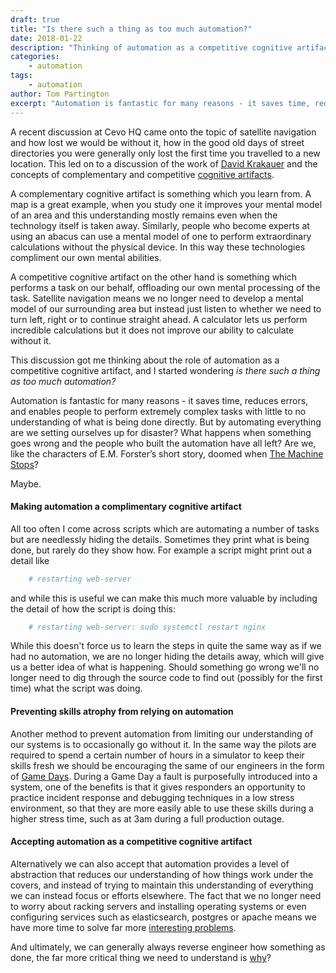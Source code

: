 ```yaml
---
draft: true
title: "Is there such a thing as too much automation?"
date: 2018-01-22
description: "Thinking of automation as a competitive cognitive artifact, and on ways to minimise the associated risks"
categories:
    - automation
tags:
    - automation
author: Tom Partington
excerpt: "Automation is fantastic for many reasons - it saves time, reduces errors, and enables people to perform extremely complex tasks with little to no understanding of what is being done directly. But by automating everything are we setting ourselves up for disaster? What happens when something goes wrong and the people who built the automation have all left?"
---
```

A recent discussion at Cevo HQ came onto the topic of satellite navigation and how lost we would be without it, how in the good old days of street directories you were generally only lost the first time you travelled to a new location. This led on to a discussion of the work of [David Krakauer](https://www.santafe.edu/people/profile/david-krakauer) and the concepts of complementary and competitive [cognitive artifacts](http://nautil.us/blog/will-ai-harm-us-better-to-ask-how-well-reckon-with-our-hybrid-nature).

A complementary cognitive artifact is something which you learn from. A map is a great example, when you study one it improves your mental model of an area and this understanding mostly remains even when the technology itself is taken away. Similarly, people who become experts at using an abacus can use a mental model of one to perform extraordinary calculations without the physical device. In this way these technologies compliment our own mental abilities.

A competitive cognitive artifact on the other hand is something which performs a task on our behalf, offloading our own mental processing of the task. Satellite navigation means we no longer need to develop a mental model of our surrounding area but instead just listen to whether we need to turn left, right or to continue straight ahead. A calculator lets us perform incredible calculations but it does not improve our ability to calculate without it.

This discussion got me thinking about the role of automation as a competitive cognitive artifact, and I started wondering *is there such a thing as too much automation?*

Automation is fantastic for many reasons - it saves time, reduces errors, and enables people to perform extremely complex tasks with little to no understanding of what is being done directly. But by automating everything are we setting ourselves up for disaster? What happens when something goes wrong and the people who built the automation have all left? Are we, like the characters of E.M. Forster’s short story, doomed when [The Machine Stops](https://en.wikipedia.org/wiki/The_Machine_Stops)?

Maybe.

#### Making automation a complimentary cognitive artifact

All too often I come across scripts which are automating a number of tasks but are needlessly hiding the details. Sometimes they print what is being done, but rarely do they show how.  For example a script might print out a detail like
```bash
	# restarting web-server
```
and while this is useful we can make this much more valuable by including the detail of how the script is doing this:
```bash
	# restarting web-server: sudo systemctl restart nginx
```
While this doesn't force us to learn the steps in quite the same way as if we had no automation, we are no longer hiding the details away, which will give us a better idea of what is happening. Should something go wrong we'll no longer need to dig through the source code to find out (possibly for the first time) what the script was doing.

#### Preventing skills atrophy from relying on automation

Another method to prevent automation from limiting our understanding of our systems is to occasionally go without it. In the same way the pilots are required to spend a certain number of hours in a simulator to keep their skills fresh we should be encouraging the same of our engineers in the form of [Game Days](https://queue.acm.org/detail.cfm?id=2371297). During a Game Day a fault is purposefully introduced into a system, one of the benefits is that it gives responders an opportunity to practice incident response and debugging techniques in a low stress environment, so that they are more easily able to use these skills during a higher stress time, such as at 3am during a full production outage.

#### Accepting automation as a competitive cognitive artifact

Alternatively we can also accept that automation provides a level of abstraction that reduces our understanding of how things work under the covers, and instead of trying to maintain this understanding of everything we can instead focus or efforts elsewhere. The fact that we no longer need to worry about racking servers and installing operating systems or even configuring services such as elasticsearch, postgres or apache means we have more time to solve far more [interesting problems](https://www.cevo.com.au/case-study/).

And ultimately, we can generally always reverse engineer how something as done, the far more critical thing we need to understand is [why](https://cevo.com.au/culture/2017/02/28/devopsdays2016.html)?
